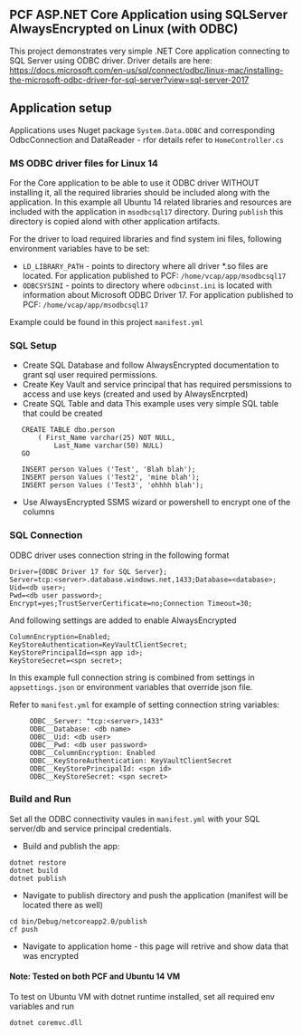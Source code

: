 ## PCF ASP.NET Core Application using SQLServer AlwaysEncrypted on Linux (with ODBC)

This project demonstrates very simple .NET Core application connecting to SQL Server using ODBC driver.
Driver details are here: https://docs.microsoft.com/en-us/sql/connect/odbc/linux-mac/installing-the-microsoft-odbc-driver-for-sql-server?view=sql-server-2017

## Application setup

Applications uses Nuget package `System.Data.ODBC` and corresponding OdbcConnection and DataReader - rfor details refer to `HomeController.cs`

###  MS ODBC driver files for Linux 14
For the Core application to be able to use it ODBC driver WITHOUT installing it, all the required libraries should be included along with the application.
In this example all Ubuntu 14 related libraries and resources are included with the application in `msodbcsql17` directory. 
During `publish` this directory is copied alond with other application artifacts.

For the driver to load required libraries and find system ini files, following environment variables have to be set:
- `LD_LIBRARY_PATH` - points to directory where all driver *.so files are located. For application published to PCF: `/home/vcap/app/msodbcsql17`
- `ODBCSYSINI` - points to directory where `odbcinst.ini` is located with information about Microsoft ODBC Driver 17. For application published to PCF: `/home/vcap/app/msodbcsql17`

Example could be found in this project `manifest.yml` 

### SQL Setup

- Create SQL Database and follow AlwaysEncrypted documentation to grant sql user required permissions. 
- Create Key Vault and service principal that has required persmissions to access and use keys (created and used by AlwaysEncrpted)
- Create SQL Table and data 
This example uses very simple SQL table that could be created
 
 ```
    CREATE TABLE dbo.person  
        ( First_Name varchar(25) NOT NULL,  
            Last_Name varchar(50) NULL)  
    GO 

    INSERT person Values ('Test', 'Blah blah');
    INSERT person Values ('Test2', 'mine blah');
    INSERT person Values ('Test3', 'ohhhh blah');
  ```
  - Use AlwaysEncrypted SSMS wizard or powershell to encrypt one of the columns

### SQL Connection 

ODBC driver uses connection string in the following format

```    
Driver={ODBC Driver 17 for SQL Server}; 
Server=tcp:<server>.database.windows.net,1433;Database=<database>;
Uid=<db user>;
Pwd=<db user password>;
Encrypt=yes;TrustServerCertificate=no;Connection Timeout=30;
```
And following settings are added to enable AlwaysEncrypted
```
ColumnEncryption=Enabled; 
KeyStoreAuthentication=KeyVaultClientSecret;
KeyStorePrincipalId=<spn app id>;
KeyStoreSecret=<spn secret>;
```

In this example full connection string is combined from settings in `appsettings.json` or environment variables that override json file.

Refer to `manifest.yml` for example  of setting connection string variables:
```
     ODBC__Server: "tcp:<server>,1433"
     ODBC__Database: <db name>
     ODBC__Uid: <db user>
     ODBC__Pwd: <db user password>
     ODBC__ColumnEncryption: Enabled
     ODBC__KeyStoreAuthentication: KeyVaultClientSecret
     ODBC__KeyStorePrincipalId: <spn id>
     ODBC__KeyStoreSecret: <spn secret>
```

### Build and Run

Set all the ODBC connectivity vaules in `manifest.yml` with your SQL server/db and service principal credentials.

- Build and publish the app:

```
dotnet restore
dotnet build
dotnet publish
```

- Navigate to publish directory and push the application (manifest will be located there as well)

```
cd bin/Debug/netcoreapp2.0/publish
cf push
```
- Navigate to application home - this page will retrive and show data that was encrypted

#### Note: Tested on both PCF and Ubuntu 14 VM 
To test on Ubuntu VM with dotnet runtime installed, set all required env variables and run
```
dotnet coremvc.dll
```

